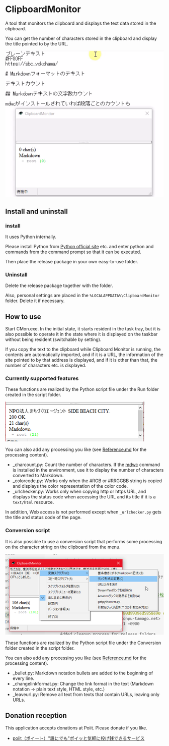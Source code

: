 # ClipboardMonitor

A tool that monitors the clipboard and displays the text data stored in the clipboard.

You can get the number of characters stored in the clipboard and display the title pointed to by the URL.

![Screenshot](README.assets/2021-12-14_12h35_16.gif)

## Install and uninstall

### install

It uses Python internally.

Please install Python from [Python official site](https://www.python.org/) etc. and enter python and commands from the command prompt so that it can be executed.

Then place the release package in your own easy-to-use folder.

### Uninstall

Delete the release package together with the folder.

Also, personal settings are placed in the `%LOCALAPPDATA%\ClipboardMonitor` folder. Delete it if necessary.

## How to use

Start CMon.exe. In the initial state, it starts resident in the task tray, but it is also possible to operate it in the state where it is displayed on the taskbar without being resident (switchable by setting).

If you copy the text to the clipboard while Clipboard Monitor is running, the contents are automatically imported, and if it is a URL, the information of the site pointed to by that address is displayed, and if it is other than that, the number of characters etc. is displayed.

### Currently supported features

These functions are realized by the Python script file under the Run folder created in the script folder.

![Parsing the copied string](README.assets/2021-12-14-12-30-39.png)

You can also add any processing you like (see [Reference.md](Reference.md) for the processing content).

* _charcount.py: Count the number of characters. If the [mdwc](https://github.com/fnobi/mdwc) command is installed in the environment, use it to display the number of characters converted to Markdown.
* _colorcode.py: Works only when the #RGB or #RRGGBB string is copied and displays the color representation of the color code.
* _urlchecker.py: Works only when copying http or https URL, and displays the status code when accessing the URL and its title if it is a `text/html` resource.

In addition, Web access is not performed except when `_urlchecker.py` gets the title and status code of the page.

### Conversion script

It is also possible to use a conversion script that performs some processing on the character string on the clipboard from the menu.

![Conversion script](README.assets/2021-12-14-12-29-23.png)

These functions are realized by the Python script file under the Conversion folder created in the script folder.

You can also add any processing you like (see [Reference.md](Reference.md) for the processing content).

* _bullet.py: Markdown notation bullets are added to the beginning of every line.
* _changelinkformat.py: Change the link format in the text (Markdown notation -> plain text style, HTML style, etc.)
* _leaveurl.py: Remove all text from texts that contain URLs, leaving only URLs.

## Donation reception

This application accepts donations at Poiit. Please donate if you like.

* [poiit（ポイート）"誰にでも"ポイッと気軽に投げ銭できるサービス](https://poiit.me/TakamiChie)
